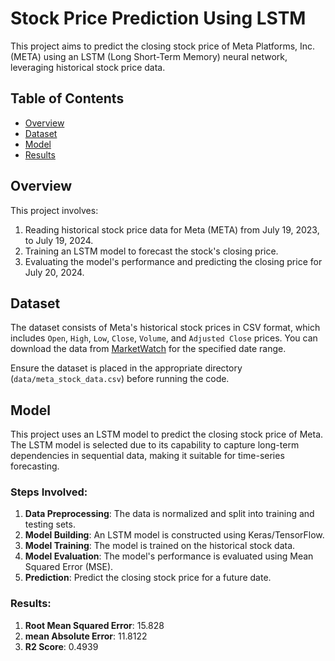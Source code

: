 # Stock Price Prediction Using LSTM

This project aims to predict the closing stock price of Meta Platforms, Inc. (META) using an LSTM (Long Short-Term Memory) neural network, leveraging historical stock price data.

## Table of Contents

- [Overview](#overview)
- [Dataset](#dataset)
- [Model](#model)
- [Results](#results)


## Overview

This project involves:

1. Reading historical stock price data for Meta (META) from July 19, 2023, to July 19, 2024.
2. Training an LSTM model to forecast the stock's closing price.
3. Evaluating the model's performance and predicting the closing price for July 20, 2024.

## Dataset

The dataset consists of Meta's historical stock prices in CSV format, which includes `Open`, `High`, `Low`, `Close`, `Volume`, and `Adjusted Close` prices. You can download the data from [MarketWatch](https://www.marketwatch.com/investing/stock/meta/download-data) for the specified date range.

Ensure the dataset is placed in the appropriate directory (`data/meta_stock_data.csv`) before running the code.

## Model

This project uses an LSTM model to predict the closing stock price of Meta. The LSTM model is selected due to its capability to capture long-term dependencies in sequential data, making it suitable for time-series forecasting.

### Steps Involved:

1. **Data Preprocessing**: The data is normalized and split into training and testing sets.
2. **Model Building**: An LSTM model is constructed using Keras/TensorFlow.
3. **Model Training**: The model is trained on the historical stock data.
4. **Model Evaluation**: The model's performance is evaluated using Mean Squared Error (MSE).
5. **Prediction**: Predict the closing stock price for a future date.

### Results:
1. **Root Mean Squared Error**: 15.828
2. **mean Absolute Error**: 11.8122
3. **R2 Score**: 0.4939

